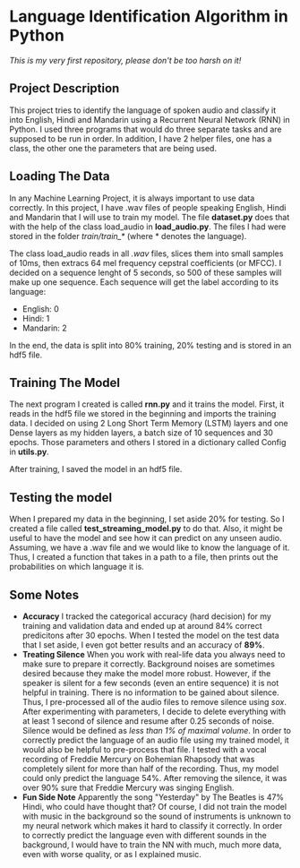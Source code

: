 # Language Identification Algorithm in Python

*This is my very first repository, please don't be too harsh on it!*

## Project Description

This project tries to identify the language of spoken audio and classify it into English, Hindi and Mandarin using a Recurrent Neural Network (RNN) in Python. I used three programs that would do three separate tasks and are supposed to be run in order. In addition, I have 2 helper files, one has a class, the other one the parameters that are being used.

## Loading The Data

In any Machine Learning Project, it is always important to use data correctly. In this project, I have .wav files of people speaking English, Hindi and Mandarin that I will use to train my model. The file **dataset.py** does that with the help of the class load\_audio in **load\_audio.py**. The files I had were stored in the folder *train/train_\** (where * denotes the language).

The class load\_audio reads in all *.wav* files, slices them into small samples of 10ms, then extracs 64 mel frequency cepstral coefficients (or MFCC). I decided on a sequence lenght of 5 seconds, so 500 of these samples will make up one sequence. Each sequence will get the label according to its language:

* English: 0
* Hindi: 1
* Mandarin: 2

In the end, the data is split into 80% training, 20% testing and is stored in an hdf5 file.

## Training The Model

The next program I created is called **rnn.py** and it trains the model. First, it reads in the hdf5 file we stored in the beginning and imports the training data. I decided on using 2 Long Short Term Memory (LSTM) layers and one Dense layers as my hidden layers, a batch size of 10 sequences and 30 epochs. Those parameters and others I stored in a dictionary called Config in **utils.py**.

After training, I saved the model in an hdf5 file.

## Testing the model

When I prepared my data in the beginning, I set aside 20% for testing. So I created a file called **test\_streaming\_model.py** to do that. Also, it might be useful to have the model and see how it can predict on any unseen audio. Assuming, we have a .wav file and we would like to know the language of it. Thus, I created a function that takes in a path to a file, then prints out the probabilities on which language it is.

## Some Notes

* **Accuracy** I tracked the categorical accuracy (hard decision) for my training and validation data and ended up at around 84% correct predicitons after 30 epochs. When I tested the model on the test data that I set aside, I even got better results and an accuracy of **89%**.
* **Treating Silence** When you work with real-life data you always need to make sure to prepare it correctly. Background noises are sometimes desired because they make the model more robust. However, if the speaker is silent for a few seconds (even an entire sequence) it is not helpful in training. There is no information to be gained about silence. Thus, I pre-processed all of the audio files to remove silence using *sox*. After experimenting with parameters, I decide to delete everything with at least 1 second of silence and resume after 0.25 seconds of noise. Silence would be defined as *less than 1% of maximal volume*. In order to correctly predict the language of an audio file using my trained model, it would also be helpful to pre-process that file. I tested with a vocal recording of Freddie Mercury on Bohemian Rhapsody that was completely silent for more than half of the recording. Thus, my model could only predict the language 54%. After removing the silence, it was over 90% sure that Freddie Mercury was singing English.
* **Fun Side Note** Apparently the song "Yesterday" by The Beatles is 47% Hindi, who could have thought that? Of course, I did not train the model with music in the background so the sound of instruments is unknown to my neural network which makes it hard to classify it correctly. In order to correctly predict the language even with different sounds in the background, I would have to train the NN with much, much more data, even with worse quality, or as I explained music.


